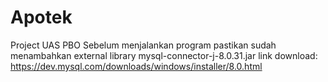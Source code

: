 # Apotek
Project UAS PBO
Sebelum menjalankan program pastikan sudah menambahkan external library mysql-connector-j-8.0.31.jar
link download:
https://dev.mysql.com/downloads/windows/installer/8.0.html
